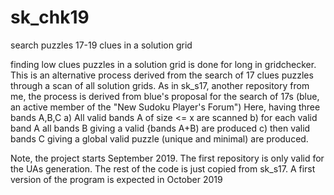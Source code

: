 # sk_chk19
search puzzles 17-19 clues in a solution grid

finding low clues puzzles in a solution grid is done for long in gridchecker.
This is an alternative process derived from the search of 17 clues puzzles through a scan of all solution grids.
As in sk_s17, another repository from me, the process is derived from blue's proposal for the search of 17s (blue, an active member of the "New Sudoku Player's Forum")
Here, having three bands A,B,C 
a) All valid bands A of size <= x are scanned
b) for each valid band A all bands B giving a valid {bands A+B) are produced
c) then valid bands C giving a global valid puzzle (unique and minimal) are produced.

Note, the project starts September 2019. The first repository is only valid for the UAs generation. The rest of the code is just copied from sk_s17. A first version of the program is expected in October 2019


